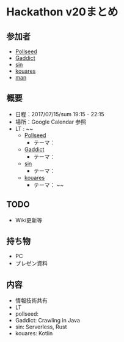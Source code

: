 # Hackathon v20まとめ

## 参加者
* [Pollseed](https://github.com/pollseed)
* [Gaddict](https://github.com/Gaddict)
* [sin](https://github.com/ogasawaraShinnosuke)
* [kouares](https://github.com/kouares)
* [man](???)

## 概要
* 日程：2017/07/15/sum 19:15 - 22:15
* 場所：Google Calendar 参照
* LT : 
~~
  * [Pollseed](https://github.com/pollseed)
    * テーマ： []()
  * [Gaddict](https://github.com/Gaddict)
    * テーマ： []()
  * [sin](https://github.com/ogasawaraShinnosuke)
    * テーマ： []()
  * [kouares](https://github.com/kouares)
    * テーマ： []()
~~

## TODO
* Wiki更新等

## 持ち物
* PC
* プレゼン資料

## 内容
* 情報技術共有
* LT
* pollseed: 
* Gaddict: Crawling in Java
* sin: Serverless, Rust
* kouares: Kotlin
